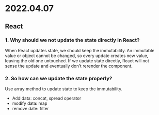 # 2022.04.07

## React

### 1. Why should we not update the state directly in React?

When React updates state, we should keep the immutability. An immutable value or object cannot be changed, so every update creates new value, leaving the old one untouched. If we update state directly, React will not sense the update and eventually don't rerender the component.

### 2. So how can we update the state properly?

Use array method to update state to keep the immutability.

- Add data: concat, spread operator
- modify data: map
- remove date: filter
